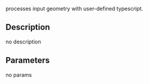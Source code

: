 processes input geometry with user-defined typescript.



## Description
no description
## Parameters
no params